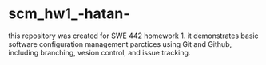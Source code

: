 # scm_hw1_-hatan-
this repository was created for SWE 442 homework 1.
it demonstrates basic software configuration management parctices using Git and Github, including branching, vesion control, and issue tracking.
